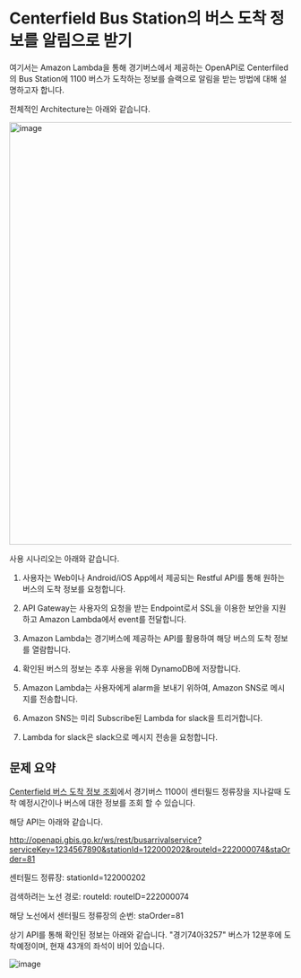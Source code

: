 # Centerfield Bus Station의 버스 도착 정보를 알림으로 받기

여기서는 Amazon Lambda을 통해 경기버스에서 제공하는 OpenAPI로 Centerfiled의 Bus Station에 1100 버스가 도착하는 정보를 슬랙으로 알림을 받는 방법에 대해 설명하고자 합니다. 

전체적인 Architecture는 아래와 같습니다.

<img width="753" alt="image" src="https://user-images.githubusercontent.com/52392004/162922023-392a807f-2831-4821-84ba-8a9f3acd8a6b.png">

사용 시나리오는 아래와 같습니다.

1) 사용자는 Web이나 Android/iOS App에서 제공되는 Restful API를 통해 원하는 버스의 도착 정보를 요청합니다. 

2) API Gateway는 사용자의 요청을 받는 Endpoint로서 SSL을 이용한 보안을 지원하고 Amazon Lambda에서 event를 전달합니다. 

3) Amazon Lambda는 경기버스에 제공하는 API를 활용하여 해당 버스의 도착 정보를 열람합니다. 

4) 확인된 버스의 정보는 추후 사용을 위해 DynamoDB에 저장합니다. 

5) Amazon Lambda는 사용자에게 alarm을 보내기 위하여, Amazon SNS로 메시지를 전송합니다. 

6) Amazon SNS는 미리 Subscribe된 Lambda for slack을 트리거합니다. 

7) Lambda for slack은 slack으로 메시지 전송을 요청합니다. 

## 문제 요약

[Centerfield 버스 도착 정보 조회](https://github.com/kyopark2014/centerfield-businfo/blob/main/businfo-openapi.md)에서 경기버스 1100이 센터필드 정류장을 지나갈때 도착 예정시간이나 버스에 대한 정보를 조회 할 수 있습니다. 

해당 API는 아래와 같습니다. 

http://openapi.gbis.go.kr/ws/rest/busarrivalservice?serviceKey=1234567890&stationId=122000202&routeId=222000074&staOrder=81

센터필드 정류장: stationId=122000202

검색하려는 노선 경로: routeId: routeID=222000074

해당 노선에서 센터필드 정류장의 순번: staOrder=81


상기 API를 통해 확인된 정보는 아래와 같습니다. "경기74아3257" 버스가 12분후에 도착예정이며, 현재 43개의 좌석이 비어 있습니다.

![image](https://user-images.githubusercontent.com/52392004/162734910-16d8b31f-3ffd-428d-85d4-ce63a818c040.png)


